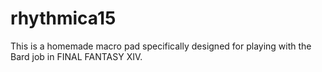 # rhythmica15
This is a homemade macro pad specifically designed for playing with the Bard job in FINAL FANTASY XIV.
